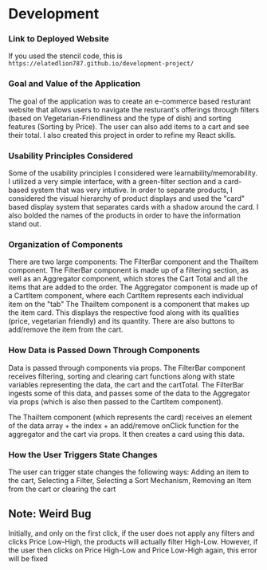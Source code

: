 # Development

### Link to Deployed Website
If you used the stencil code, this is `https://elatedlion787.github.io/development-project/`

### Goal and Value of the Application
The goal of the application was to create an e-commerce based resturant website that allows users to navigate the resturant's offerings through filters (based on Vegetarian-Friendliness and the type of dish) and sorting features (Sorting by Price). The user can also add items to a cart and see their total. I also created this project in order to refine my React skills.

### Usability Principles Considered
Some of the usability principles I considered were learnability/memorability. I utilized a very simple interface, with a green-filter section and a card-based system that was very intutive. In order to separate products, I considered the visual hierarchy of product displays and used the "card" based display system that separates cards with a shadow around the card. I also bolded the names of the products in order to have the information stand out.

### Organization of Components
There are two large components: The FilterBar component and the ThaiItem component.
The FilterBar component is made up of a filtering section, as well as an Aggregator component, which stores the Cart Total and all the items that are added to the order. 
The Aggregator component is made up of a CartItem component, where each CartItem represents each individual item on the "tab"
The ThaiItem component is a component that makes up the item card. This displays the respective food along with its qualities (price, vegetarian friendly) and its quantity. There are also buttons to add/remove the item from the cart.

### How Data is Passed Down Through Components
Data is passed through components via props. The FilterBar component receives filtering, sorting and clearing cart functions along with state variables representing the data, the cart and the cartTotal. The FilterBar ingests some of this data, and passes some of the data to the Aggregator via props (which is also then passed to the CartItem component). 

The ThaiItem component (which represents the card) receives an element of the data array + the index + an add/remove onClick function for the aggregator and the cart via props. It then creates a card using this data. 


### How the User Triggers State Changes
The user can trigger state changes the following ways: Adding an item to the cart, Selecting a Filter, Selecting a Sort Mechanism, Removing an Item from the cart or clearing the cart


## Note: Weird Bug 
Initially, and only on the first click, if the user does not apply any filters and clicks Price Low-High, the products will actually filter High-Low. However, if the user then clicks on Price High-Low and Price Low-High again, this error will be fixed
